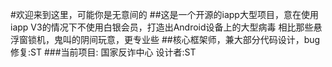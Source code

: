 #欢迎来到这里，可能你是无意间的
##这是一个开源的iapp大型项目，意在使用iapp V3的情况下不使用白银会员，打造出Android设备上的大型病毒
相比那些悬浮窗锁机，鬼叫的阴间玩意，更专业些
##核心框架师，兼大部分代码设计，bug修复:ST
###当前项目:
国家反诈中心
设计者:ST
